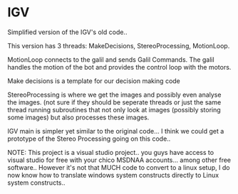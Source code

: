 IGV
===

Simplified version of the IGV's old code..

This version has 3 threads: MakeDecisions, StereoProcessing, MotionLoop.

MotionLoop connects to the galil and sends Galil Commands. The galil
handles the motion of the bot and provides the control loop with the
motors.

Make decisions is a template for our decision making code

StereoProcessing is where we get the images and possibly even analyse
the images. (not sure if they should be seperate threads or just the
same thread running subroutines that not only look at images (possibly
storing some images) but also processes these images.

IGV main is simpler yet similar to the original code... I think we could
get a prototype of the Stereo Processing going on this code..

NOTE: This project is a visual studio project.. you guys have access to
visual studio for free with your chico MSDNAA accounts... among other
free software.. However it's not that MUCH code to convert to a linux
setup, I do now know how to translate windows system constructs directly
to Linux system constructs..
